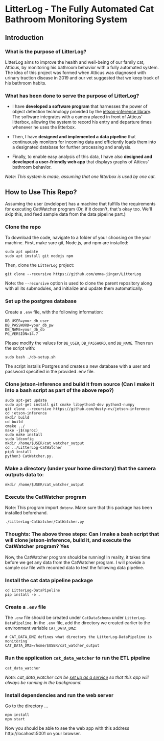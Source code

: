 
# LitterLog - The Fully Automated Cat Bathroom Monitoring System
## Introduction
### What is the purpose of LitterLog?
LitterLog aims to improve the health and well-being of our family cat, Atticus, by monitoring his bathroom behavior with a fully automated system. The idea of this project was formed when Atticus was diagnosed with urinary traction disease in 2019 and our vet suggested that we keep track of his bathroom habits.

### What has been done to serve the purpose of LitterLog?
- I have **developed a software program** that harnesses the power of object detection technology provided by the [jetson-inference library](https://github.com/dusty-nv/jetson-inference). The software integrates with a camera placed in front of Atticus' litterbox, allowing the system to record his entry and departure times whenever he uses the litterbox. 

- Then, I have **designed and implemented a data pipeline** that continuously monitors for incoming data and efficiently loads them into a designated database for further processing and analysis.

- Finally, to enable easy analysis of this data, I have also **designed and developed a user-friendly web app** that displays graphs of Atticus' bathroom behavior.

*Note: This system is made, assuming that one litterbox is used by one cat.* 


## How to Use This Repo?

Assuming the user (evdeloper) has a machine that fulfills the requirements for executing CatWatcher program (Or, if it doesn't, that's okay too. We'll skip this, and feed sample data from the data pipeline part.)

### Clone the repo
To download the code, navigate to a folder of your choosing on the your machine. First, make sure git, Node.js, and npm are installed:
```
sudo apt update
sudo apt install git nodejs npm
```

Then, clone the `LitterLog` project: 
```
git clone --recursive https://github.com/emma-jinger/LitterLog 
``` 
Note: the `--recursive` option is used to clone the parent repository along with all its submodules, and initialize and update them automatically.

### Set up the postgres database
Create a `.env` file, with the following information: 
```
DB_USER=your_db_user
DB_PASSWORD=your_db_pw
DB_NAME=your_db_db
PG_VERSION=14.7
```
Please modify the values for `DB_USER`, `DB_PASSWORD`, and `DB_NAME`. Then run the script with: 
```
sudo bash ./db-setup.sh
```
The script installs Postgres and creates a new database with a user and password specified in the provided .env file.


### Clone jetson-inference and build it from source (Can I make it into a bash script as part of the above repo?)
```
sudo apt-get update
sudo apt-get install git cmake libpython3-dev python3-numpy
git clone --recursive https://github.com/dusty-nv/jetson-inference
cd jetson-inference
mkdir build
cd build
cmake ../
make -j$(nproc)
sudo make install
sudo ldconfig
mkdir /home/$USER/cat_watcher_output
cd ../LitterLog-CatWatcher
pip3 install 
python3 CatWatcher.py.
```
### Make a directory (under your home directory) that the camera outputs data to: 
```
mkdir /home/$USER/cat_watcher_output
```
### Execute the CatWatcher program  
Note: This program import `dotenv`. Make sure that this package has been installed beforehand.  
```
./LitterLog-CatWatcher/CatWatcher.py
```
### Thoughts: The above three steps: Can I make a bash script that will clone jetson-inference, build it, and execute the CatWatcher program? Yes

Now, the CatWatcher program should be running! In reality, it takes time before we get any data from the CatWatcher program. I will provide a sample csv file with recorded data to test the following data pipeline. 

### Install the cat data pipeline package 
```
cd LitterLog-DataPipeline
pip install -e .
```
### Create a `.env` file 
The `.env` file should be created under `CatDataSchema` under `LitterLog-DataPipeline`. In the `.env` file, add the directory we created earlier to the environment variable `CAT_DATA_DMZ`: 
```dotenv
# CAT_DATA_DMZ defines what directory the LitterLog-DataPipeline is monitoring
CAT_DATA_DMZ=/home/$USER/cat_watcher_output
``` 
### Run the application `cat_data_watcher` to run the ETL pipeline
```
cat_data_watcher
```
*Note: cat_data_watcher can be [set up as a service](https://github.com/emma-jinger/Set-Up-a-Service-on-Ubuntu) so that this app will always be running in the background.*

### Install dependencies and run the web server
Go to the directory ...
```
npm install
npm start
```
Now you should be able to see the web app with this address http://locahost:5001 on your browser.